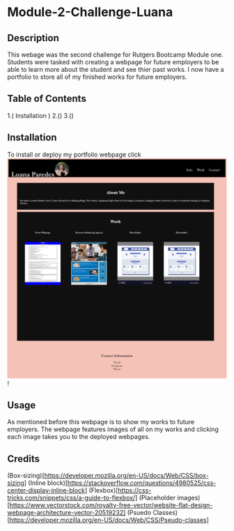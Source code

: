 # Module-2-Challenge-Luana

## Description

This webage was the second challenge for Rutgers Bootcamp Module one. Students were tasked with creating a webpage for future employers to be able to learn more about the student and see thier past works. I now have a portfolio to store all of my finished works for future employers. 

## Table of Contents
1.( Installation )
2.()
3.()

<a name="installation"></a>
## Installation

To install or deploy my portfolio webpage click ![this link](./Assets/images/webpage-img.png) !

## Usage

As mentioned before this webpage is to show my works to future employers. The webpage features images of all on my works and clicking each image takes you to the deployed webpages.



## Credits
(Box-sizing)[https://developer.mozilla.org/en-US/docs/Web/CSS/box-sizing]
(Inline block)[https://stackoverflow.com/questions/4980525/css-center-display-inline-block]
(Flexbox)[https://css-tricks.com/snippets/css/a-guide-to-flexbox/]
(Placeholder images)[https://www.vectorstock.com/royalty-free-vector/website-flat-design-webpage-architecture-vector-20519232]
(Psuedo Classes)[https://developer.mozilla.org/en-US/docs/Web/CSS/Pseudo-classes]


